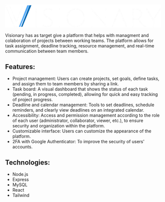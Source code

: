 <img src="frontend/src/assets/Visionary.png" alt="Visionary">

Visionary has as target give a platform that helps with managment and colaboration of projects between working teams.
The platform allows for task assignment, deadline tracking, resource management, and real-time communication between team members.

## Features:

- Project management: Users can create projects, set goals, define tasks, and assign them to team members by sharing a link.
- Task board: A visual dashboard that shows the status of each task (pending, in progress, completed), allowing for quick and easy tracking of project progress.
- Deadline and calendar management: Tools to set deadlines, schedule reminders, and clearly view deadlines on an integrated calendar.
- Accessibility: Access and permission management according to the role of each user (administrator, collaborator, viewer, etc.), to ensure security and organization within the platform.
- Customizable interface: Users can customize the appearance of the platform.
- 2FA with Google Authenticator: To improve the security of users' accounts.

## Technologies:
- Node.js
- Express
- MySQL
- React
- Tailwind
